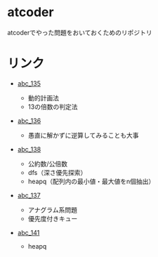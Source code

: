 # atcoder
atcoderでやった問題をおいておくためのリポジトリ

# リンク
- [abc_135](/beginner_contests/con_135/knowledge.md)
    - 動的計画法
    - 13の倍数の判定法

- [abc_136](/beginner_contests/con_136/knowledge.md)
    - 愚直に解かずに逆算してみることも大事

- [abc_138](/beginner_contests/con_138/knowledge.md)
    - 公約数/公倍数
    - dfs（深さ優先探索）
    - heapq（配列内の最小値・最大値をn個抽出）

- [abc_137](/beginner_contests/con_137/knowledge.md)
    - アナグラム系問題
    - 優先度付きキュー

- [abc_141](/begginer_contests/con_141/knowledge.md)
    - heapq
